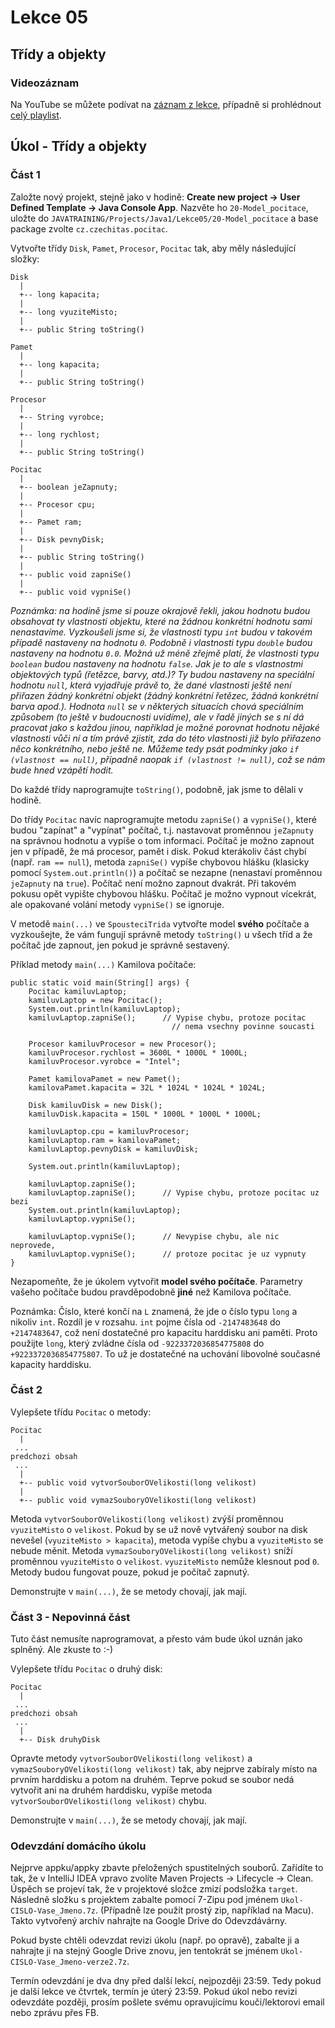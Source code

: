 Lekce 05
========

Třídy a objekty
---------------

### Videozáznam

Na YouTube se můžete podívat na [záznam z lekce](https://www.youtube.com/watch?v=0qK5chWz6V0),
případně si prohlédnout [celý playlist](https://www.youtube.com/playlist?list=PLTCx5oiCrIJ70H8jF9FxPs15e3_m6su80).

Úkol - Třídy a objekty
----------------------

### Část 1

Založte nový projekt, stejně jako v hodině:
**Create new project -> User Defined Template -> Java Console App**.
Nazvěte ho `20-Model_pocitace`,
uložte do `JAVATRAINING/Projects/Java1/Lekce05/20-Model_pocitace`
a base package zvolte `cz.czechitas.pocitac`.

Vytvořte třídy `Disk`, `Pamet`, `Procesor`, `Pocitac` tak,
aby měly následující složky:

~~~~
Disk
  |
  +-- long kapacita;
  |
  +-- long vyuziteMisto;
  |
  +-- public String toString()
~~~~

~~~~
Pamet
  |
  +-- long kapacita;
  |
  +-- public String toString()
~~~~

~~~~
Procesor
  |
  +-- String vyrobce;
  |
  +-- long rychlost;
  |
  +-- public String toString()
~~~~

~~~~
Pocitac
  |
  +-- boolean jeZapnuty;
  |
  +-- Procesor cpu;
  |
  +-- Pamet ram;
  |
  +-- Disk pevnyDisk;
  |
  +-- public String toString()
  |
  +-- public void zapniSe()
  |
  +-- public void vypniSe()
~~~~

*Poznámka: na hodině jsme si pouze okrajově řekli, jakou hodnotu budou obsahovat ty vlastnosti objektu, které na žádnou
konkrétní hodnotu sami nenastavíme. Vyzkoušeli jsme si, že vlastnosti typu `int` budou v takovém případě nastaveny na
hodnotu `0`. Podobně i vlastnosti typu `double` budou nastaveny na hodnotu `0.0`. Možná už méně zřejmě platí, že
vlastnosti typu `boolean` budou nastaveny na hodnotu `false`. Jak je to ale s vlastnostmi objektových typů (řetězce,
barvy, atd.)? Ty budou nastaveny na speciální hodnotu `null`, která vyjadřuje právě to, že dané vlastnosti ještě není
přiřazen žádný konkrétní objekt (žádný konkrétní řetězec, žádná konkrétní barva apod.). Hodnota `null` se v některých
situacích chová speciálním způsobem (to ještě v budoucnosti uvidíme), ale v řadě jiných se s ní dá pracovat jako s
každou jinou, například je možné porovnat hodnotu nějaké vlastnosti vůči ní a tím právě zjistit, zda do této vlastnosti
již bylo přiřazeno něco konkrétního, nebo ještě ne. Můžeme tedy psát podmínky jako `if (vlastnost == null)`, případně
naopak `if (vlastnost != null)`, což se nám bude hned vzápětí hodit.*

Do každé třídy naprogramujte `toString()`,
podobně, jak jsme to dělali v hodině.

Do třídy `Pocitac` navíc naprogramujte metodu `zapniSe()` a `vypniSe()`,
které budou "zapínat" a "vypínat" počítač, t.j. nastavovat proměnnou
`jeZapnuty` na správnou hodnotu a vypíše o tom informaci.
Počítač je možno zapnout jen v případě,
že má procesor, pamět i disk.
Pokud kterákoliv část chybí (např. `ram == null`),
metoda `zapniSe()` vypíše chybovou hlášku
(klasicky pomocí `System.out.println()`)
a počítač se nezapne (nenastaví proměnnou `jeZapnuty` na `true`).
Počítač není možno zapnout dvakrát. Při takovém pokusu
opět vypište chybovou hlášku.
Počítač je možno vypnout vícekrát, ale opakované volání
metody `vypniSe()` se ignoruje.

V metodě `main(...)` ve `SpousteciTrida` vytvořte
model **svého** počítače a vyzkoušejte, že vám fungují správně metody
`toString()` u všech tříd a že počítač jde zapnout,
jen pokud je správně sestavený.

Příklad metody `main(...)` Kamilova počítače:

~~~~
public static void main(String[] args) {
    Pocitac kamiluvLaptop;
    kamiluvLaptop = new Pocitac();
    System.out.println(kamiluvLaptop);
    kamiluvLaptop.zapniSe();      // Vypise chybu, protoze pocitac
                                    // nema vsechny povinne soucasti

    Procesor kamiluvProcesor = new Procesor();
    kamiluvProcesor.rychlost = 3600L * 1000L * 1000L;
    kamiluvProcesor.vyrobce = "Intel";

    Pamet kamilovaPamet = new Pamet();
    kamilovaPamet.kapacita = 32L * 1024L * 1024L * 1024L;

    Disk kamiluvDisk = new Disk();
    kamiluvDisk.kapacita = 150L * 1000L * 1000L * 1000L;

    kamiluvLaptop.cpu = kamiluvProcesor;
    kamiluvLaptop.ram = kamilovaPamet;
    kamiluvLaptop.pevnyDisk = kamiluvDisk;

    System.out.println(kamiluvLaptop);

    kamiluvLaptop.zapniSe();
    kamiluvLaptop.zapniSe();      // Vypise chybu, protoze pocitac uz bezi
    System.out.println(kamiluvLaptop);
    kamiluvLaptop.vypniSe();

    kamiluvLaptop.vypniSe();      // Nevypise chybu, ale nic neprovede,
    kamiluvLaptop.vypniSe();      // protoze pocitac je uz vypnuty
}
~~~~

Nezapomeňte, že je úkolem vytvořit **model svého počítače**.
Parametry vašeho počítače budou pravděpodobně **jiné** než
Kamilova počítače.

Poznámka: Číslo, které končí na `L` znamená, že jde o číslo
typu `long` a nikoliv `int`. Rozdíl je v rozsahu.
`int` pojme čísla od `-2147483648` do `+2147483647`,
což není dostatečné pro kapacitu harddisku ani paměti.
Proto použijte `long`, který zvládne čísla od
`-9223372036854775808` do `+9223372036854775807`.
To už je dostatečné na uchování libovolné současné kapacity harddisku.


### Část 2

Vylepšete třídu `Pocitac` o metody:
~~~~
Pocitac
  |
 ...
predchozi obsah
 ...
  |
  +-- public void vytvorSouborOVelikosti(long velikost)
  |
  +-- public void vymazSouboryOVelikosti(long velikost)
~~~~

Metoda `vytvorSouborOVelikosti(long velikost)`
zvýší proměnnou `vyuziteMisto` o `velikost`.
Pokud by se už nově vytvářený soubor na disk nevešel
(`vyuziteMisto > kapacita`), metoda vypíše chybu a
`vyuziteMisto` se nebude měnit.
Metoda `vymazSouboryOVelikosti(long velikost)`
sníží proměnnou `vyuziteMisto` o `velikost`.
`vyuziteMisto` nemůže klesnout pod `0`.
Metody budou fungovat pouze, pokud je počítač zapnutý.

Demonstrujte v `main(...)`, že se metody chovají, jak mají.


### Část 3 - Nepovinná část

Tuto část nemusíte naprogramovat, a přesto vám bude úkol uznán jako splněný. Ale zkuste to :-)

Vylepšete třídu `Pocitac` o druhý disk:
~~~~
Pocitac
  |
 ...
predchozi obsah
 ...
  |
  +-- Disk druhyDisk
~~~~

Opravte metody `vytvorSouborOVelikosti(long velikost)`
a `vymazSouboryOVelikosti(long velikost)` tak,
aby nejprve zabíraly místo na prvním harddisku
a potom na druhém.
Teprve pokud se soubor nedá vytvořit ani na druhém
harddisku, vypíše metoda `vytvorSouborOVelikosti(long velikost)`
chybu.

Demonstrujte v `main(...)`, že se metody chovají, jak mají.


### Odevzdání domácího úkolu

Nejprve appku/appky zbavte přeložených spustitelných souborů.
Zařídíte to tak, že v IntelliJ IDEA vpravo zvolíte
Maven Projects -> Lifecycle -> Clean.
Úspěch se projeví tak, že v projektové složce zmizí
podsložka `target`.
Následně složku s projektem
zabalte pomocí 7-Zipu pod jménem `Ukol-CISLO-Vase_Jmeno.7z`.
(Případně lze použít prostý zip, například na Macu).
Takto vytvořený archív nahrajte na Google Drive do Odevzdávárny.

Pokud byste chtěli odevzdat revizi úkolu (např. po opravě),
zabalte ji a nahrajte ji na stejný Google Drive znovu,
jen tentokrát se jménem `Ukol-CISLO-Vase_Jmeno-verze2.7z`.

Termín odevzdání je dva dny před další lekcí, nejpozději 23:59.
Tedy pokud je další lekce ve čtvrtek, termín je úterý 23:59.
Pokud úkol nebo revizi odevzdáte později,
prosím pošlete svému opravujícímu kouči/lektorovi email nebo zprávu přes FB.
